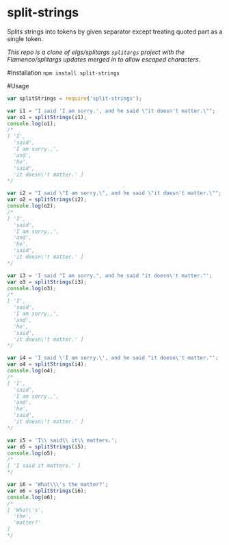 split-strings
==========
Splits strings into tokens by given separator except treating quoted part as a single token.

_This repo is a clone of elgs/splitargs `splitargs` project with the Flamenco/splitargs updates merged in to allow escaped characters._

#Installation
`npm install split-strings`

#Usage
```javascript
var splitStrings = require('split-strings');

var i1 = "I said 'I am sorry.', and he said \"it doesn't matter.\"";
var o1 = splitStrings(i1);
console.log(o1);
/*
[ 'I',
  'said',
  'I am sorry.,',
  'and',
  'he',
  'said',
  'it doesn\'t matter.' ]
*/

var i2 = "I said \"I am sorry.\", and he said \"it doesn't matter.\"";
var o2 = splitStrings(i2);
console.log(o2);
/*
[ 'I',
  'said',
  'I am sorry.,',
  'and',
  'he',
  'said',
  'it doesn\'t matter.' ]
*/

var i3 = 'I said "I am sorry.", and he said "it doesn\'t matter."';
var o3 = splitStrings(i3);
console.log(o3);
/*
[ 'I',
  'said',
  'I am sorry.,',
  'and',
  'he',
  'said',
  'it doesn\'t matter.' ]
*/

var i4 = 'I said \'I am sorry.\', and he said "it doesn\'t matter."';
var o4 = splitStrings(i4);
console.log(o4);
/*
[ 'I',
  'said',
  'I am sorry.,',
  'and',
  'he',
  'said',
  'it doesn\'t matter.' ]
*/

var i5 = 'I\\ said\\ it\\ matters.';
var o5 = splitStrings(i5);
console.log(o5);
/*
[ 'I said it matters.' ]
*/

var i6 = 'What\\\'s the matter?';
var o6 = splitStrings(i6);
console.log(o6);
/*
[ 'What\'s', 
  'the', 
  'matter?'
]
*/

```
